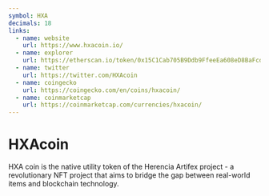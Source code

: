 ```yaml
---
symbol: HXA
decimals: 18
links:
  - name: website
    url: https://www.hxacoin.io/
  - name: explorer
    url: https://etherscan.io/token/0x15C1Cab705B9Ddb9FfeeEa608eD8BaFcdd4c0396
  - name: twitter
    url: https://twitter.com/HXAcoin
  - name: coingecko
    url: https://coingecko.com/en/coins/hxacoin/
  - name: coinmarketcap
    url: https://coinmarketcap.com/currencies/hxacoin/
---
```


# HXAcoin

HXA coin is the native utility token of the Herencia Artifex project - a revolutionary NFT project that aims to bridge the gap between real-world items and blockchain technology.
